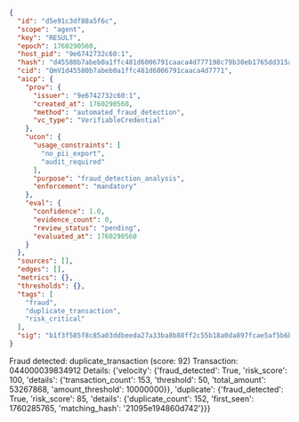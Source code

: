 ```json
{
  "id": "d5e91c3df88a5f6c",
  "scope": "agent",
  "key": "RESULT",
  "epoch": 1760290560,
  "host_pid": "9e6742732c60:1",
  "hash": "d45580b7abeb0a1ffc481d6006791caaca4d777198c79b30eb1765dd315a2785",
  "cid": "QmV1d45580b7abeb0a1ffc481d6006791caaca4d7771",
  "aicp": {
    "prov": {
      "issuer": "9e6742732c60:1",
      "created_at": 1760290560,
      "method": "automated_fraud_detection",
      "vc_type": "VerifiableCredential"
    },
    "ucon": {
      "usage_constraints": [
        "no_pii_export",
        "audit_required"
      ],
      "purpose": "fraud_detection_analysis",
      "enforcement": "mandatory"
    },
    "eval": {
      "confidence": 1.0,
      "evidence_count": 0,
      "review_status": "pending",
      "evaluated_at": 1760290560
    }
  },
  "sources": [],
  "edges": [],
  "metrics": {},
  "thresholds": {},
  "tags": [
    "fraud",
    "duplicate_transaction",
    "risk_critical"
  ],
  "sig": "b1f3f585f8c85a03ddbeeda27a33ba8b88ff2c55b18a0da897fcae5af5b6b165"
}
```

Fraud detected: duplicate_transaction (score: 92)
Transaction: 044000039834912
Details: {'velocity': {'fraud_detected': True, 'risk_score': 100, 'details': {'transaction_count': 153, 'threshold': 50, 'total_amount': 53267868, 'amount_threshold': 10000000}}, 'duplicate': {'fraud_detected': True, 'risk_score': 85, 'details': {'duplicate_count': 152, 'first_seen': 1760285765, 'matching_hash': '21095e194860d742'}}}